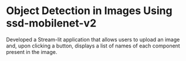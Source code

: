 # Object Detection in Images Using ssd-mobilenet-v2

Developed a Stream-lit application that allows users to upload an image and, upon clicking a button, displays a list of names of each component present in the image.
